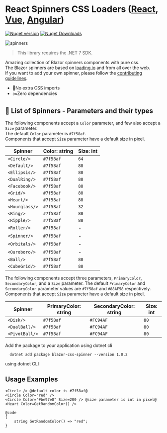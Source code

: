 # React Spinners CSS Loaders ([React](https://github.com/JoshK2/react-spinners-css), [Vue](https://github.com/JoshK2/vue-spinners-css), [Angular](https://github.com/JoshK2/ng-spinners))

[![Nuget version](https://img.shields.io/nuget/v/blazor-css-spinner)](https://www.nuget.org/packages/blazor-css-spinner)
[![Nuget Downloads](https://img.shields.io/nuget/dt/blazor-css-spinner?color=orange)](https://www.nuget.org/packages/blazor-css-spinner)

![spinners](https://user-images.githubusercontent.com/43586181/213844675-7c7371b3-a773-40d8-b379-bb5f2fbb49d5.gif)

> This library requires the .NET 7 SDK.

Amazing collection of Blazor spinners components with pure css.  
The Blazor spinners are based on [loading.io](loading.io) and from all over the web.  
If you want to add your own spinner, please follow the [contributing guidelines](CONTRIBUTING.md).

- 💅No extra CSS imports
- ✂️Zero dependencies

## 🚀 List of Spinners - Parameters and their types

The following components accept a `Color` parameter, and few also accept a `Size` parameter.  
The default `Color` parameter is `#7f58af`.  
Components that accept `Size` parameter have a default size in pixel.

| Spinner        | Color: string | Size: int    | 
|----------------| ------------- | ------------ |
| `<Circle/>`    | `#7f58af`     | `64`         | 
| `<Default/>`   | `#7f58af`     | `80`         | 
| `<Ellipsis/>`  | `#7f58af`     | `80`         |
| `<DualRing/>`  | `#7f58af`     | `80`         |
| `<Facebook/>`  | `#7f58af`     | `80`         | 
| `<Grid/>`      | `#7f58af`     | `80`         | 
| `<Heart/>`     | `#7f58af`     | `80`         | 
| `<Hourglass/>` | `#7f58af`     | `32`         |
| `<Ring/>`      | `#7f58af`     | `80`         | 
| `<Ripple/>`    | `#7f58af`     | `80`         | 
| `<Roller/>`    | `#7f58af`     | -            | 
| `<Spinner/>`   | `#7f58af`     | -            |
| `<Orbitals/>`  | `#7f58af`     | -            | 
| `<Ouroboro/>`  | `#7f58af`     | -            |
| `<Ball/>`      | `#7f58af`     | `80`         |
| `<CubeGrid/>`  | `#7f58af`     | `80`         |

The following components accept three parameters, `PrimaryColor`, `SecondaryColor`, and a `Size` parameter.
The default `PrimaryColor` and `SecondaryColor` parameter values are `#7f58af` and `#88AF58` respectively.
Components that accept `Size` parameter have a default size in pixel.

| Spinner        | PrimaryColor: string | SecondaryColor: string | Size: int | 
|----------------|----------------------|------------------------|-----------|
| `<Disk/>`      | `#7f58af`            | `#FC94AF`              | `80`      | 
| `<DualBall/>`  | `#7f58af`            | `#FC94AF`              | `80`      |
| `<PivotBall/>` | `#7f58af`            | `#FC94AF`              | `80`      |

Add the package to your application using dotnet cli

```
  dotnet add package blazor-css-spinner --version 1.0.2
``` 
using dotnet CLI

## Usage Examples

```
<Circle /> @default color is #7f58af@
<Circle Color="red" />
<Circle Color="#be97e8" Size=200 /> @size parameter is int in pixel@
<Heart Color=GetRandomColor() />

@code
{
    string GetRandomColor() => "red";
}
```
